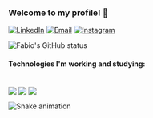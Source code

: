 ### Welcome to my profile! 🙋

<div>
  <a href="https://github.com/fabio-fabian">
</div>
  
[![LinkedIn](https://img.shields.io/badge/LinkedIn-0077B5?style=for-the-badge&logo=linkedin&logoColor=white)](https://www.linkedin.com/in/fabio-fabian/)
[![Email](https://img.shields.io/badge/Hotmail-D14836?style=for-the-badge)](mailto:fabiosfabian@hotmail.com)
[![Instagram](https://img.shields.io/badge/Instagram-E4405F?style=for-the-badge&logo=instagram&logoColor=white)](https://www.instagram.com/ofabiofabian/)

![Fabio's GitHub status](https://github-readme-stats.vercel.app/api?username=fabio-fabian&show_icons=true&bg_color=30,e96443,904e95&title_color=fff&text_color=fff&count_private=true)

#### Technologies I'm working and studying:
<div style="display: inline_block"><br/>
  <img align="center" alt"C#" src="https://img.shields.io/badge/C%23-239120?style=for-the-badge&logo=c-sharp&logoColor=white"/>
  <img align="center" alt"Angular" src="https://img.shields.io/badge/Angular-239120?style=for-the-badge&logo=angular&logoColor=white"/>
  <img align="center" alt"Vuejs" src="https://img.shields.io/badge/Vue.js-239120?&style=for-the-badge"/>
</div>

![Snake animation](https://github.com/fabiofabian/about/blob/output/github-contribution-grid-snake.svg)

